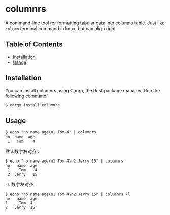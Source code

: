 # columnrs

A command-line tool for formatting tabular data into columns table. Just like `column` terminal command in linux, but can align right.

## Table of Contents

- [Installation](#installation)
- [Usage](#usage)

## Installation

You can install columnrs using Cargo, the Rust package manager. Run the following command:

```
$ cargo install columnrs
```

## Usage

```
$ echo "no name age\n1 Tom 4" | columnrs
no  name  age
 1   Tom    4
```

默认数字右对齐：

```
$ echo "no name age\n1 Tom 4\n2 Jerry 15" | columnrs
no   name  age
 1    Tom    4
 2  Jerry   15
```

`-l` 数字左对齐

```
$ echo "no name age\n1 Tom 4\n2 Jerry 15" | columnrs -l
no   name  age
1     Tom  4
2   Jerry  15
```